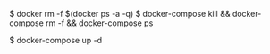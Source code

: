 $ docker rm -f $(docker ps -a -q)
$ docker-compose kill && docker-compose rm -f && docker-compose ps

$ docker-compose up -d